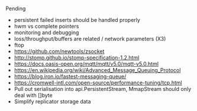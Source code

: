 
Pending
- persistent failed inserts should be handled properly 
- hwm vs complete pointers
- monitoring and debugging
- loss/throughput/buffers are related / network parameters (X3)
- ftop
- https://github.com/newtools/zsocket
- http://stomp.github.io/stomp-specification-1.2.html
- https://docs.oasis-open.org/mqtt/mqtt/v5.0/mqtt-v5.0.html
- https://en.wikipedia.org/wiki/Advanced_Message_Queuing_Protocol
- https://blog.iron.io/fastest-messaging-queue/
- https://cromwell-intl.com/open-source/performance-tuning/tcp.html
- Pull out serialisation into api.PersistentStream, MmapStream should only deal with []byte
- Simplify replicator storage data